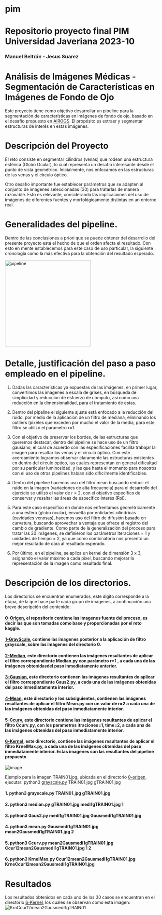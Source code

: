 # pim
# Repositorio proyecto final PIM Universidad Javeriana 2023-10
### Manuel Beltrán - Jesus Suarez

# Análisis de Imágenes Médicas - Segmentación de Características en Imágenes de Fondo de Ojo

Este proyecto tiene como objetivo desarrollar un pipeline para la segmentación de características en imágenes de fondo de ojo, basado en el desafío propuesto en [AIROGS](https://airogs.grand-challenge.org/data-and-challenge/). El propósito es extraer y segmentar estructuras de interés en estas imágenes.

# Descripción del Proyecto

El reto consiste en segmentar cilindros (venas) que rodean una estructura esférica (Globo Ocular), lo cual representa un desafío interesante desde el punto de vista geométrico. Inicialmente, nos enfocamos en las estructuras de las venas y el círculo óptico.

Otro desafío importante fue establecer parámetros que se adapten al conjunto de imágenes seleccionadas (30) para tratarlas de manera razonable. Esto es relevante, considerando las implicaciones del uso de imágenes de diferentes fuentes y morfológicamente distintas en un entorno real.

# Generalidades del pipeline.

Dentro de las conclusiones a priori que se puede obtener del desarrollo del presente proyecto está el hecho de que el orden afecta el resultado. Con esto en mente establecemos para este caso de uso particular, la siguiente cronología como la más efectiva para la obtención del resultado esperado.

<img width="284" alt="pipeline" src="https://github.com/IaManBel/pim/assets/124216691/aa955d5b-6f92-44eb-b8f0-11da5e2c66c4">

# Detalle, justificación del paso a paso empleado en el pipeline.

1.	Dadas las características ya expuestas de las imágenes, en primer lugar, convertimos las imágenes a escala de grises, en búsqueda de simplicidad y reducción de esfuerzo de cómputo, así como una reducción en la dimensionalidad, para el tratamiento de estas.

2.	Dentro del pipeline el siguiente ajuste está enfocado a la reducción del ruido, por medio de la aplicación de un    filtro de mediana, eliminando los outliers (pixeles que exceden por mucho el valor de la media, para este filtro se utilizó el parámetro r=1.

3.	Con el objetivo de preservar los bordes, de las estructuras que queremos destacar, dentro del pipeline se hace uso de un filtro gausiano, el cual de acuerdo con las especificaciones facilita trabajar la imagen para resaltar las venas y el circulo óptico. Con este acercamiento logramos observar claramente las estructuras existentes en dentro del círculo óptico, las cuales representan en general dificultad por su particular luminosidad, y las que hasta el momento para nosotros con el uso de otros pipelines habían sido difícilmente identificables.

4.	Dentro del pipeline hacemos uso del filtro mean buscando reducir el ruido en la imagen (variaciones de alta frecuencia) para el desarrollo del ejercicio se utilizó el valor de r = 2, con el objetivo específico de conservar y resaltar las áreas de especifico interés (Roi).

5.	Para este caso específico en donde nos enfrentamos geométricamente a una esfera (globo ocular), envuelta por entidades cilíndricas (cavidades venosas), hacemos uso del filtro de difusión basado en curvatura, buscando aprovechar a ventaja que ofrece el registro del cambio de gradiente. Como parte de la generalización del proceso para tratar las 30 imágenes, se definieron los parámetros Iteraciones = 1 y unidades de tiempo = 2, ya que como combinatoria nos presentó un mejor resultado de cara al resultado esperado.

6.	Por último, en el pipeline, se aplica un kernel de dimensión 3 x 3, asignando el valor máximo a cada pixel, buscando mejorar la representación de la imagen como resultado final.

# Descripción de los directorios.
Los directorios se encuentran enumerados, este digito corresponde a la etapa, de  la que hace parte cada grupo de imágenes, a continuación una breve descripción del contenido:
#### [0-Origen](https://github.com/IaManBel/pim/tree/main/0-origen), el repositorio contiene  las imagenes fuente del proceso, es decir las que son tomadas como base y proporcionadas por el reto kaggle.

#### [1-GrayScale](https://github.com/IaManBel/pim/tree/main/1-GrayScale), contiene las imagenes posterior a la aplicación de filtro grayscale, sobre las imágenes del directorio 0.

#### [2-Median](https://github.com/IaManBel/pim/tree/main/2-Median), este directorio contienen las imágenes resultantes de aplicar el filtro correspondiente Median.py con parámetro r=1 , a cada una de las imágenes obtenidasdel paso inmediatamente anterior.

#### [3-Gausian](https://github.com/IaManBel/pim/tree/main/3-Median), este directorio contienen las imágenes resultantes de aplicar el filtro correspondiente Gaus2.py, a cada una de las imágenes obtenidas del paso inmediatamente interior.

#### [4-Mean](https://github.com/IaManBel/pim/tree/main/4-Mean), este directorio y los subsiguientes, contienen las imágenes resultantes de aplicar el filtro Mean.py con un valor de r=2 a cada una de las imágenes obtenidas del paso inmediatamente interior.

#### [5-Ccurv](https://github.com/IaManBel/pim/tree/main/5-Ccurv), este directorio  contiene las imágenes resultantes de aplicar el filtro Ccurv.py, con los parametros itraciones=1, time=2, a cada una de las imágenes obtenidas del paso inmediatamente interior.

#### [6-Kernel](https://github.com/IaManBel/pim/tree/main/6-Kernel), este directorio, contiene las imágenes resultantes de aplicar el filtro KrnelMax.py, a cada una de las imágenes obtenidas del paso inmediatamente interior. Estas imagenes son las resultantes del pipeline propuesto.

![image](https://github.com/IaManBel/pim/assets/124216691/c619f9aa-16ed-468d-a629-04406bc9ae53)

Ejemplo para la imagen TRAIN01.jpg, ubicada en el directorio [0-origen](https://github.com/IaManBel/pim/tree/main/0-origen), ejecutar: python3  [grayscale.py](https://github.com/IaManBel/pim/tree/main/Code_python/grayscale.py) TRAIN01.jpg gTRAIN01.jpg


#### 1. python3  grayscale.py TRAIN01.jpg gTRAIN01.jpg 
#### 2. python3  median.py gTRAIN01.jpg medi1gTRAIN01.jpg 1  
#### 3. python3  Gaus2.py medi1gTRAIN01.jpg Gausmedi1gTRAIN01.jpg    
#### 4. python3  mean.py Gausmedi1gTRAIN01.jpg mean2Gausmedi1gTRAIN01.jpg 2  
#### 5. python3  Ccurv.py mean2Gausmedi1gTRAIN01.jpg Ccur12mean2Gausmedi1gTRAIN01.jpg 1 2  
#### 6. python3  KrnelMax.py Ccur12mean2Gausmedi1gTRAIN01.jpg KrneCcur12mean2Gausmedi1gTRAIN01.jpg   

# Resultados
Los resultados obtenidos en cada uno de los 30 casos se encuentran en el directorio [6-Kernel](https://github.com/IaManBel/pim/tree/main/6-Kernel), los cuales se observan como esta imagen:
![KrnCcur12mean2Gausmedi1gTRAIN01](https://github.com/IaManBel/pim/assets/124216691/1a1f823f-cb90-4b1c-9432-82c2112c7770)







